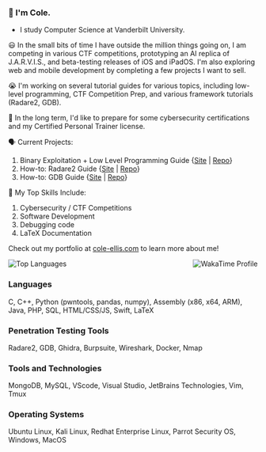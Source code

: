### 👋 I'm Cole.
- I study Computer Science at Vanderbilt University.

😃 In the small bits of time I have outside the million things going on, I am competing in various CTF competitions, prototyping an AI replica of J.A.R.V.I.S., and beta-testing releases of iOS and iPadOS. I'm also exploring web and mobile development by completing a few projects I want to sell.

😭 I'm working on several tutorial guides for various topics, including low-level programming, CTF Competition Prep, and various framework tutorials (Radare2, GDB).

🤔 In the long term, I'd like to prepare for some cybersecurity certifications and my Certified Personal Trainer license.

🗣️ Current Projects:
1. Binary Exploitation + Low Level Programming Guide {[Site](https://cyber.cole-ellis.com) | [Repo](https://github.com/thecae/cyber-training)}
2. How-to: Radare2 Guide {[Site](https://r2.cole-ellis.com) | [Repo](https://github.com/thecae/howto-radare2)}
3. How-to: GDB Guide {[Site](https://gdb.cole-ellis.com) | [Repo](https://github.com/thecae/howto-gdb)}

🌱 My Top Skills Include:
1. Cybersecurity / CTF Competitions
2. Software Development
3. Debugging code
4. LaTeX Documentation

Check out my portfolio at [cole-ellis.com](https://cole-ellis.com/) to learn more about me!

<div style="display:flex; justify-content:space-between; align-items:center;">
<img style="max-width: 35%" src="https://github-readme-stats-delta-two-75.vercel.app/api/top-langs/?username=thecae&hide=html,css&layout=donut-vertical&theme=tokyonight" alt="Top Languages" />
<img style="max-width: 55%" src="https://github-readme-stats-delta-two-75.vercel.app/api/wakatime/?username=thecae&theme=tokyonight&layout=compact&hide=markdown,bash" alt="WakaTime Profile">
</div>

### Languages
C, C++, Python (pwntools, pandas, numpy), Assembly (x86, x64, ARM), Java, PHP, SQL, HTML/CSS/JS, Swift, LaTeX

### Penetration Testing Tools
Radare2, GDB, Ghidra, Burpsuite, Wireshark, Docker, Nmap

### Tools and Technologies
MongoDB, MySQL, VScode, Visual Studio, JetBrains Technologies, Vim, Tmux

### Operating Systems
Ubuntu Linux, Kali Linux, Redhat Enterprise Linux, Parrot Security OS, Windows, MacOS
